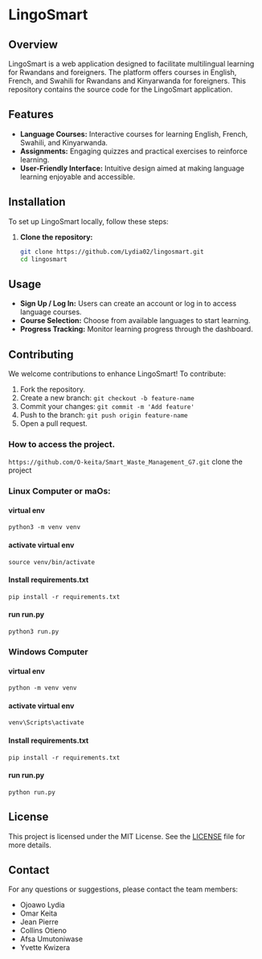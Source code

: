 # LingoSmart

## Overview

LingoSmart is a web application designed to facilitate multilingual learning for Rwandans and foreigners. The platform offers courses in English, French, and Swahili for Rwandans and Kinyarwanda for foreigners. This repository contains the source code for the LingoSmart application.

## Features

- **Language Courses:** Interactive courses for learning English, French, Swahili, and Kinyarwanda.
- **Assignments:** Engaging quizzes and practical exercises to reinforce learning.
- **User-Friendly Interface:** Intuitive design aimed at making language learning enjoyable and accessible.

## Installation

To set up LingoSmart locally, follow these steps:

1. **Clone the repository:**

   ```bash
   git clone https://github.com/Lydia02/lingosmart.git
   cd lingosmart
   ```

## Usage

- **Sign Up / Log In:** Users can create an account or log in to access language courses.
- **Course Selection:** Choose from available languages to start learning.
- **Progress Tracking:** Monitor learning progress through the dashboard.

## Contributing

We welcome contributions to enhance LingoSmart! To contribute:

1. Fork the repository.
2. Create a new branch: `git checkout -b feature-name`
3. Commit your changes: `git commit -m 'Add feature'`
4. Push to the branch: `git push origin feature-name`
5. Open a pull request.


### How to access the project.

`https://github.com/O-keita/Smart_Waste_Management_G7.git`
clone the project

### Linux Computer or maOs:

#### virtual env

`python3 -m venv venv`

#### activate virtual env

`source venv/bin/activate`

#### Install requirements.txt

`pip install -r requirements.txt`

#### run run.py

`python3 run.py`

### Windows Computer

#### virtual env

`python -m venv venv`

#### activate virtual env

`venv\Scripts\activate`

#### Install requirements.txt

`pip install -r requirements.txt`

#### run run.py

`python run.py`

## License

This project is licensed under the MIT License. See the [LICENSE](LICENSE) file for more details.

## Contact

For any questions or suggestions, please contact the team members:

- Ojoawo Lydia
- Omar Keita
- Jean Pierre
- Collins Otieno
- Afsa Umutoniwase
- Yvette Kwizera
